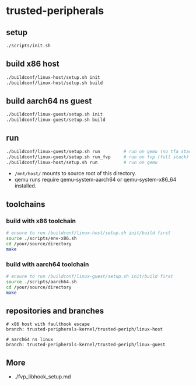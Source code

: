 # trusted-peripherals

## setup
```sh
./scripts/init.sh
```

## build x86 host
```sh
./buildconf/linux-host/setup.sh init
./buildconf/linux-host/setup.sh build
```

## build aarch64 ns guest
```sh
./buildconf/linux-guest/setup.sh init
./buildconf/linux-guest/setup.sh build
```

## run
```sh
./buildconf/linux-guest/setup.sh run         # run on qemu (no tfa stack)
./buildconf/linux-guest/setup.sh run_fvp     # run on fvp (full stack)
./buildconf/linux-host/setup.sh run          # run on qemu
```
- `/mnt/host/` mounts to source root of this directory.
- qemu runs require qemu-system-aarch64 or qemu-system-x86_64 installed.

## toolchains

### build with x86 toolchain
```sh
# ensure to run /buildconf/linux-host/setup.sh init/build first
source ./scripts/env-x86.sh
cd /your/source/directory
make
```
### build with aarch64 toolchain
```sh
# ensure to run /buildconf/linux-guest/setup.sh init/build first
source ./scripts/aarch64.sh
cd /your/source/directory
make
```

## repositories and branches
```
# x86 host with faulthook escape
branch: trusted-peripherals-kernel/trusted-periph/linux-host

# aarch64 ns linux
branch: trusted-peripherals-kernel/trusted-periph/linux-guest
```

## More
- ./fvp_libhook_setup.md
